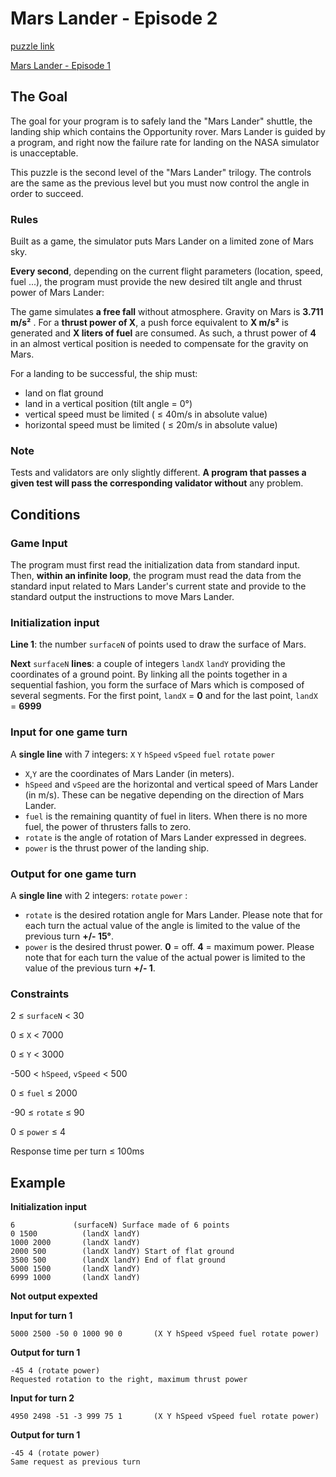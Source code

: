 # Mars Lander - Episode 2
[puzzle link](https://www.codingame.com/training/medium/mars-lander-episode-2)

[Mars Lander - Episode 1](https://www.codingame.com/training/easy/mars-lander-episode-1)

## The Goal
The goal for your program is to safely land the "Mars Lander" shuttle, the landing ship which contains the Opportunity rover. Mars Lander is guided by a program, and right now the failure rate for landing on the NASA simulator is unacceptable.

This puzzle is the second level of the "Mars Lander" trilogy. The controls are the same as the previous level but you must now control the angle in order to succeed.

### Rules
Built as a game, the simulator puts Mars Lander on a limited zone of Mars sky.

**Every second**, depending on the current flight parameters (location, speed, fuel ...), the program must provide the new desired tilt angle and thrust power of Mars Lander:

The game simulates **a free fall** without atmosphere. Gravity on Mars is **3.711 m/s²** . For a **thrust power of X**, a push force equivalent to **X m/s²** is generated and **X liters of fuel** are consumed. As such, a thrust power of **4** in an almost vertical position is needed to compensate for the gravity on Mars.

For a landing to be successful, the ship must:
* land on flat ground
* land in a vertical position (tilt angle = 0°)
* vertical speed must be limited ( ≤ 40m/s in absolute value)
* horizontal speed must be limited ( ≤ 20m/s in absolute value)

### Note
Tests and validators are only slightly different. **A program that passes a given test will pass the corresponding validator without** any problem.

## Conditions
### Game Input
The program must first read the initialization data from standard input. Then, **within an infinite loop**, the program must read the data from the standard input related to Mars Lander's current state and provide to the standard output the instructions to move Mars Lander.

### Initialization input
**Line 1**: the number `surfaceN` of points used to draw the surface of Mars.

**Next** `surfaceN` **lines**: a couple of integers `landX` `landY` providing the coordinates of a ground point. By linking all the points together in a sequential fashion, you form the surface of Mars which is composed of several segments. For the first point, `landX` = **0** and for the last point, `landX` = **6999**

### Input for one game turn
A **single line** with 7 integers: `X` `Y` `hSpeed` `vSpeed` `fuel` `rotate` `power`
* `X`,`Y` are the coordinates of Mars Lander (in meters).
* `hSpeed` and `vSpeed` are the horizontal and vertical speed of Mars Lander (in m/s). These can be negative depending on the direction of Mars Lander.
* `fuel` is the remaining quantity of fuel in liters. When there is no more fuel, the power of thrusters falls to zero.
* `rotate` is the angle of rotation of Mars Lander expressed in degrees.
* `power` is the thrust power of the landing ship.

### Output for one game turn
A **single line** with 2 integers: `rotate` `power` :
* `rotate` is the desired rotation angle for Mars Lander. Please note that for each turn the actual value of the angle is limited to the value of the previous turn **+/- 15°**.
* `power` is the desired thrust power. **0** = off. **4** = maximum power. Please note that for each turn the value of the actual power is limited to the value of the previous turn **+/- 1**.

### Constraints
2 ≤ `surfaceN` < 30

0 ≤ `X` < 7000

0 ≤ `Y` < 3000

-500 < `hSpeed`, `vSpeed` < 500

0 ≤ `fuel` ≤ 2000

-90 ≤ `rotate` ≤ 90

0 ≤ `power` ≤ 4

Response time per turn ≤ 100ms

## Example
**Initialization input**
```
6         	  (surfaceN) Surface made of 6 points
0 1500      	(landX landY)
1000 2000	    (landX landY)
2000 500	    (landX landY) Start of flat ground
3500 500    	(landX landY) End of flat ground
5000 1500	    (landX landY)
6999 1000   	(landX landY)
```
**Not output expexted**

**Input for turn 1**
```
5000 2500 -50 0 1000 90 0   	(X Y hSpeed vSpeed fuel rotate power)
```

**Output for turn 1**
```
-45 4 (rotate power)
Requested rotation to the right, maximum thrust power
```

**Input for turn 2**
```
4950 2498 -51 -3 999 75 1   	(X Y hSpeed vSpeed fuel rotate power)
```

**Output for turn 1**
```
-45 4 (rotate power)
Same request as previous turn
```










